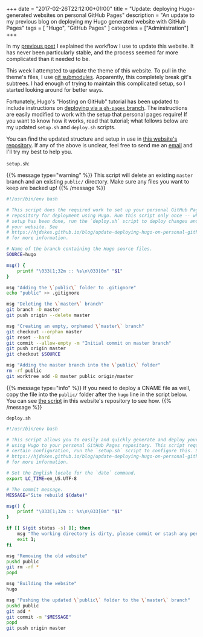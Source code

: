 +++
date = "2017-02-26T22:12:00+01:00"
title = "Update: deploying Hugo-generated websites on personal GitHub Pages"
description = "An update to my previous blog on deploying my Hugo generated website with GitHub Pages"
tags = [ "Hugo", "GitHub Pages" ]
categories = ["Administration"]
+++

In my [previous post](/blog/deploying-hugo-on-personal-gh-pages) I explained the
workflow I use to update this website. It has never been particularly stable,
and the process seemed far more complicated than it needed to be.

This week I attempted to update the theme of this website. To pull in
the theme's files, I use [git
submodules](https://git-scm.com/book/en/v2/Git-Tools-Submodules). Apparently,
this completely break git's subtrees. I had enough of trying to
maintain this complicated setup, so I started looking around for
better ways.

Fortunately, Hugo's "Hosting on GitHub" tutorial has been updated to include
instructions on [deploying via a `gh-pages`
branch](https://gohugo.io/tutorials/github-pages-blog/#deployment-via-gh-pages-branch).
The instructions are easily modified to work with the setup that personal pages
require! If you want to know how it works, read that tutorial; what follows
below are my updated `setup.sh` and `deploy.sh` scripts.

You can find the updated structure and setup in use in [this website's
repository](https://github.com/Hjdskes/hjdskes.github.io). If any of the above
is unclear, feel free to send me an [email](mailto:hjdskes@gmail.com) and I'll
try my best to help you.

`setup.sh`:

{{% message type="warning" %}} This script will delete an existing `master`
branch and an existing `public/` directory. Make sure any files you want to keep
are backed up! {{% /message %}}

```bash
#!/usr/bin/env bash

# This script does the required work to set up your personal GitHub Pages
# repository for deployment using Hugo. Run this script only once -- when the
# setup has been done, run the `deploy.sh` script to deploy changes and update
# your website. See
# https://hjdskes.github.io/blog/update-deploying-hugo-on-personal-github-pages/
# for more information.

# Name of the branch containing the Hugo source files.
SOURCE=hugo

msg() {
    printf "\033[1;32m :: %s\n\033[0m" "$1"
}

msg "Adding the \`public\` folder to .gitignore"
echo "public" >> .gitignore

msg "Deleting the \`master\` branch"
git branch -D master
git push origin --delete master

msg "Creating an empty, orphaned \`master\` branch"
git checkout --orphan master
git reset --hard
git commit --allow-empty -m "Initial commit on master branch"
git push origin master
git checkout $SOURCE

msg "Adding the master branch into the \`public\` folder"
rm -rf public
git worktree add -B master public origin/master
```

{{% message type="info" %}} If you need to deploy a CNAME file as well, copy
the file into the `public/` folder after the `hugo` line in the script below.
You can see [the
script](https://github.com/Hjdskes/hjdskes.github.io/blob/hugo/deploy.sh) in
this website's repository to see how.  {{% /message %}}

`deploy.sh`

```bash
#!/usr/bin/env bash

# This script allows you to easily and quickly generate and deploy your website
# using Hugo to your personal GitHub Pages repository. This script requires a
# certain configuration, run the `setup.sh` script to configure this. See
# https://hjdskes.github.io/blog/update-deploying-hugo-on-personal-github-pages/
# for more information.

# Set the English locale for the `date` command.
export LC_TIME=en_US.UTF-8

# The commit message.
MESSAGE="Site rebuild $(date)"

msg() {
    printf "\033[1;32m :: %s\n\033[0m" "$1"
}

if [[ $(git status -s) ]]; then
    msg "The working directory is dirty, please commit or stash any pending changes"
    exit 1;
fi

msg "Removing the old website"
pushd public
git rm -rf *
popd

msg "Building the website"
hugo

msg "Pushing the updated \`public\` folder to the \`master\` branch"
pushd public
git add *
git commit -m "$MESSAGE"
popd
git push origin master
```
